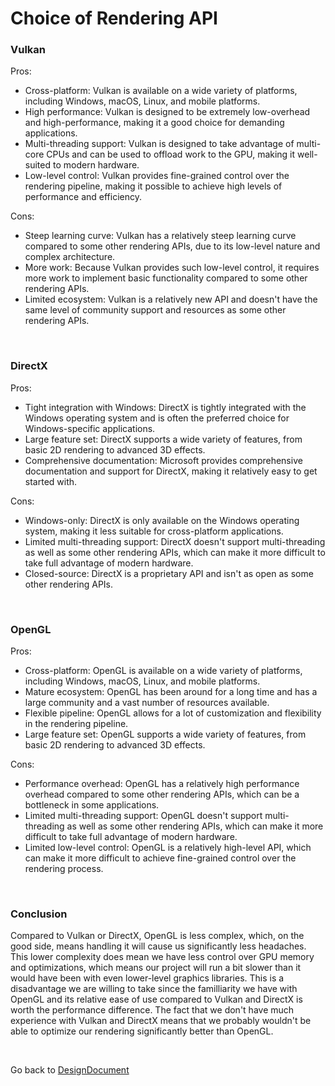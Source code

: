 # Choice of Rendering API

### Vulkan

Pros:
- Cross-platform: Vulkan is available on a wide variety of platforms, including Windows, macOS, Linux, and mobile platforms.
- High performance: Vulkan is designed to be extremely low-overhead and high-performance, making it a good choice for demanding applications.
- Multi-threading support: Vulkan is designed to take advantage of multi-core CPUs and can be used to offload work to the GPU, making it well-suited to modern hardware.
- Low-level control: Vulkan provides fine-grained control over the rendering pipeline, making it possible to achieve high levels of performance and efficiency.

Cons:
- Steep learning curve: Vulkan has a relatively steep learning curve compared to some other rendering APIs, due to its low-level nature and complex architecture.
- More work: Because Vulkan provides such low-level control, it requires more work to implement basic functionality compared to some other rendering APIs.
- Limited ecosystem: Vulkan is a relatively new API and doesn't have the same level of community support and resources as some other rendering APIs.

<br>

### DirectX

Pros:
- Tight integration with Windows: DirectX is tightly integrated with the Windows operating system and is often the preferred choice for Windows-specific applications.
- Large feature set: DirectX supports a wide variety of features, from basic 2D rendering to advanced 3D effects.
- Comprehensive documentation: Microsoft provides comprehensive documentation and support for DirectX, making it relatively easy to get started with.

Cons:
- Windows-only: DirectX is only available on the Windows operating system, making it less suitable for cross-platform applications.
- Limited multi-threading support: DirectX doesn't support multi-threading as well as some other rendering APIs, which can make it more difficult to take full advantage of modern hardware.
- Closed-source: DirectX is a proprietary API and isn't as open as some other rendering APIs.

<br>

### OpenGL

Pros:
- Cross-platform: OpenGL is available on a wide variety of platforms, including Windows, macOS, Linux, and mobile platforms.
- Mature ecosystem: OpenGL has been around for a long time and has a large community and a vast number of resources available.
- Flexible pipeline: OpenGL allows for a lot of customization and flexibility in the rendering pipeline.
- Large feature set: OpenGL supports a wide variety of features, from basic 2D rendering to advanced 3D effects.

Cons:
- Performance overhead: OpenGL has a relatively high performance overhead compared to some other rendering APIs, which can be a bottleneck in some applications.
- Limited multi-threading support: OpenGL doesn't support multi-threading as well as some other rendering APIs, which can make it more difficult to take full advantage of modern hardware.
- Limited low-level control: OpenGL is a relatively high-level API, which can make it more difficult to achieve fine-grained control over the rendering process.

<br>

### Conclusion

Compared to Vulkan or DirectX, OpenGL is less complex, which, on the good side, means handling it will cause us significantly less headaches. This lower complexity does mean we have less control over GPU memory and optimizations, which means our project will run a bit slower than it would have been with even lower-level graphics libraries. This is a disadvantage we are willing to take since the familliarity we have with OpenGL and its relative ease of use compared to Vulkan and DirectX is worth the performance difference. The fact that we don't have much experience with Vulkan and DirectX means that we probably wouldn't be able to optimize our rendering significantly better than OpenGL.

<br>

Go back to [DesignDocument](DesignDocument.md)
